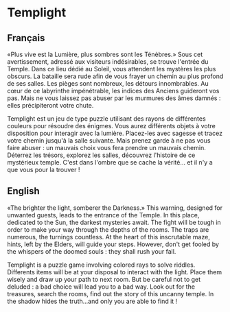 Templight
=========

## Français

«Plus vive est la Lumière, plus sombres sont les Ténèbres.» Sous cet avertissement, adressé aux visiteurs indésirables, se trouve l'entrée du Temple. Dans ce lieu dédié au Soleil, vous attendent les mystères les plus obscurs. La bataille sera rude afin de vous frayer un chemin au plus profond de ses salles. Les pièges sont nombreux, les détours innombrables. Au cœur de ce labyrinthe impénétrable, les indices des Anciens guideront vos pas. Mais ne vous laissez pas abuser par les murmures des âmes damnés : elles précipiteront votre chute.

Templight est un jeu de type puzzle utilisant des rayons de différentes couleurs pour résoudre des énigmes. Vous aurez différents objets à votre disposition pour interagir avec la lumière. Placez-les avec sagesse et tracez votre chemin jusqu'à la salle suivante. Mais prenez garde à ne pas vous faire abuser : un mauvais choix vous fera prendre un mauvais chemin. Déterrez les trésors, explorez les salles, découvrez l'histoire de ce mystérieux temple. C'est dans l'ombre que se cache la vérité... et il n'y a que vous pour la trouver !

## English

«The brighter the light, somberer the Darkness.» This warning, designed for unwanted guests, leads to the entrance of the Temple. In this place, dedicated to the Sun, the darkest mysteries await. The fight will be tough in order to make your way through the depths of the rooms. The traps are numerous, the turnings countless. At the heart of this inscrutable maze, hints, left by the Elders, will guide your steps. However, don't get fooled by the whispers of the doomed souls : they shall rush your fall.

Templight is a puzzle game involving colored rays to solve riddles. Differents items will be at your disposal to interact with the light. Place them wisely and draw up your path to next room. But be careful not to get deluded : a bad choice will lead you to a bad way. Look out for the treasures, search the rooms, find out the story of this uncanny temple. In the shadow hides the truth...and only you are able to find it !

